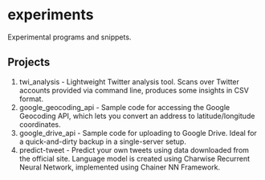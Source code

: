 experiments
===========

Experimental programs and snippets.


Projects
----------
1. twi_analysis - Lightweight Twitter analysis tool. Scans over Twitter accounts provided via command line, produces some insights in CSV format.
2. google_geocoding_api - Sample code for accessing the Google Geocoding API, which lets you convert an address to latitude/longitude coordinates.
3. google_drive_api - Sample code for uploading to Google Drive. Ideal for a quick-and-dirty backup in a single-server setup.
4. predict-tweet - Predict your own tweets using data downloaded from the official site. Language model is created using Charwise Recurrent Neural Network, implemented using Chainer NN Framework.
